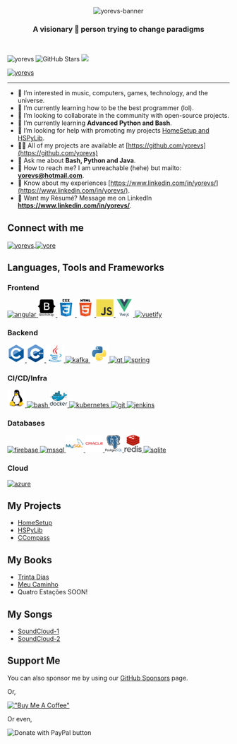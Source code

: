 <p align="center"> 
  <img src="https://iili.io/JAGEsDB.png" height="400" width="100%" alt="yorevs-banner" />
  
  <h3 align="center">A visionary 👀 person trying to change paradigms</h3>
  <br/>
  <p align="left"> 
    <img src="https://komarev.com/ghpvc/?username=yorevs&label=Profile%20views&color=0e75b6&style=flat" alt="yorevs" />
    <img src="https://img.shields.io/github/stars/yorevs" alt="GitHub Stars" />
    <img src="https://img.shields.io/github/followers/yorevs" />
  </p>
  <p align="left"> 
    <a href="https://github.com/ryo-ma/github-profile-trophy">
      <img src="https://github-profile-trophy.vercel.app/?username=yorevs" alt="yorevs" />
    </a> 
  </p>
</p>

------

- 🤝 I’m interested in music, computers, games, technology, and the universe.
- 🤝 I’m currently learning how to be the best programmer (lol).
- 🤝 I’m looking to collaborate in the community with open-source projects.
- 🤝 I’m currently learning **Advanced Python and Bash**.
- 🤝 I’m looking for help with promoting my projects [HomeSetup and HSPyLib](https://github.com/yorevs/homesetup).
- 👨‍💻 All of my projects are available at [https://github.com/yorevs](https://github.com/yorevs)
- 💬 Ask me about **Bash, Python and Java**.
- 💬 How to reach me? I am unreachable (hehe) but mailto: **yorevs@hotmail.com**.
- 📄 Know about my experiences [https://www.linkedin.com/in/yorevs/](https://www.linkedin.com/in/yorevs/).
- 📄 Want my Résumé? Message me on LinkedIn **https://www.linkedin.com/in/yorevs/**.

## Connect with me

<a href="https://linkedin.com/in/yorevs" target="blank">
  <img align="center" src="https://raw.githubusercontent.com/rahuldkjain/github-profile-readme-generator/master/src/images/icons/Social/linked-in-alt.svg" alt="yorevs" height="30" width="40" />
</a>
<a href="https://stackoverflow.com/users/yore" target="blank">
  <img align="center" src="https://raw.githubusercontent.com/rahuldkjain/github-profile-readme-generator/master/src/images/icons/Social/stack-overflow.svg" alt="yore" height="30" width="40" />
</a>

## Languages, Tools and Frameworks

### Frontend

<a href="https://angular.io" target="_blank" rel="noreferrer"> 
  <img src="https://angular.io/assets/images/logos/angular/angular.svg" alt="angular" width="40" height="40"/> 
</a> 
<a href="https://getbootstrap.com" target="_blank" rel="noreferrer"> 
  <img src="https://raw.githubusercontent.com/devicons/devicon/master/icons/bootstrap/bootstrap-plain-wordmark.svg" alt="bootstrap" width="40" height="40"/> 
</a> 
<a href="https://www.w3schools.com/css/" target="_blank" rel="noreferrer"> 
  <img src="https://raw.githubusercontent.com/devicons/devicon/master/icons/css3/css3-original-wordmark.svg" alt="css3" width="40" height="40"/> 
</a> 
<a href="https://www.w3.org/html/" target="_blank" rel="noreferrer"> 
  <img src="https://raw.githubusercontent.com/devicons/devicon/master/icons/html5/html5-original-wordmark.svg" alt="html5" width="40" height="40"/> 
</a> 
<a href="https://developer.mozilla.org/en-US/docs/Web/JavaScript" target="_blank" rel="noreferrer"> 
  <img src="https://raw.githubusercontent.com/devicons/devicon/master/icons/javascript/javascript-original.svg" alt="javascript" width="40" height="40"/> 
</a> 
<a href="https://vuejs.org/" target="_blank" rel="noreferrer"> 
  <img src="https://raw.githubusercontent.com/devicons/devicon/master/icons/vuejs/vuejs-original-wordmark.svg" alt="vuejs" width="40" height="40"/> 
</a> 
<a href="https://vuetifyjs.com/en/" target="_blank" rel="noreferrer"> 
  <img src="https://bestofjs.org/logos/vuetify.svg" alt="vuetify" width="40" height="40"/> 
</a> 

### Backend

<a href="https://www.cprogramming.com/" target="_blank" rel="noreferrer"> 
  <img src="https://raw.githubusercontent.com/devicons/devicon/master/icons/c/c-original.svg" alt="c" width="40" height="40"/> 
</a> 
<a href="https://www.w3schools.com/cpp/" target="_blank" rel="noreferrer"> 
  <img src="https://raw.githubusercontent.com/devicons/devicon/master/icons/cplusplus/cplusplus-original.svg" alt="cplusplus" width="40" height="40"/> 
</a>
<a href="https://www.java.com" target="_blank" rel="noreferrer">
  <img src="https://raw.githubusercontent.com/devicons/devicon/master/icons/java/java-original.svg" alt="java" width="40" height="40"/> 
</a> 
<a href="https://kafka.apache.org/" target="_blank" rel="noreferrer"> 
  <img src="https://www.vectorlogo.zone/logos/apache_kafka/apache_kafka-icon.svg" alt="kafka" width="40" height="40"/> 
</a> 
<a href="https://www.python.org" target="_blank" rel="noreferrer"> 
  <img src="https://raw.githubusercontent.com/devicons/devicon/master/icons/python/python-original.svg" alt="python" width="40" height="40"/>
</a> 
<a href="https://www.qt.io/" target="_blank" rel="noreferrer"> 
  <img src="https://upload.wikimedia.org/wikipedia/commons/0/0b/Qt_logo_2016.svg" alt="qt" width="40" height="40"/> 
</a> 
<a href="https://spring.io/" target="_blank" rel="noreferrer"> 
  <img src="https://www.vectorlogo.zone/logos/springio/springio-icon.svg" alt="spring" width="40" height="40"/> 
</a> 

### CI/CD/Infra

<a href="https://www.linux.org/" target="_blank" rel="noreferrer"> 
  <img src="https://raw.githubusercontent.com/devicons/devicon/master/icons/linux/linux-original.svg" alt="linux" width="40" height="40"/> 
</a> 
<a href="https://www.gnu.org/software/bash/" target="_blank" rel="noreferrer"> 
  <img src="https://www.vectorlogo.zone/logos/gnu_bash/gnu_bash-icon.svg" alt="bash" width="40" height="40"/> 
</a> 
<a href="https://www.docker.com/" target="_blank" rel="noreferrer"> 
  <img src="https://raw.githubusercontent.com/devicons/devicon/master/icons/docker/docker-original-wordmark.svg" alt="docker" width="40" height="40"/> 
</a> 
<a href="https://kubernetes.io" target="_blank" rel="noreferrer"> 
  <img src="https://www.vectorlogo.zone/logos/kubernetes/kubernetes-icon.svg" alt="kubernetes" width="40" height="40"/> 
</a> 
<a href="https://git-scm.com/" target="_blank" rel="noreferrer"> 
  <img src="https://www.vectorlogo.zone/logos/git-scm/git-scm-icon.svg" alt="git" width="40" height="40"/> 
</a> 
<a href="https://www.jenkins.io" target="_blank" rel="noreferrer"> 
  <img src="https://www.vectorlogo.zone/logos/jenkins/jenkins-icon.svg" alt="jenkins" width="40" height="40"/> 
</a>

### Databases


<a href="https://firebase.google.com/" target="_blank" rel="noreferrer"> 
  <img src="https://www.vectorlogo.zone/logos/firebase/firebase-icon.svg" alt="firebase" width="40" height="40"/> 
</a> 
<a href="https://www.microsoft.com/en-us/sql-server" target="_blank" rel="noreferrer"> 
  <img src="https://www.svgrepo.com/show/303229/microsoft-sql-server-logo.svg" alt="mssql" width="40" height="40"/> 
</a> 
<a href="https://www.mysql.com/" target="_blank" rel="noreferrer"> 
  <img src="https://raw.githubusercontent.com/devicons/devicon/master/icons/mysql/mysql-original-wordmark.svg" alt="mysql" width="40" height="40"/> 
</a> 
<a href="https://www.oracle.com/" target="_blank" rel="noreferrer"> 
  <img src="https://raw.githubusercontent.com/devicons/devicon/master/icons/oracle/oracle-original.svg" alt="oracle" width="40" height="40"/> 
</a> 
<a href="https://www.postgresql.org" target="_blank" rel="noreferrer"> 
  <img src="https://raw.githubusercontent.com/devicons/devicon/master/icons/postgresql/postgresql-original-wordmark.svg" alt="postgresql" width="40" height="40"/> 
</a> 
<a href="https://redis.io" target="_blank" rel="noreferrer"> 
  <img src="https://raw.githubusercontent.com/devicons/devicon/master/icons/redis/redis-original-wordmark.svg" alt="redis" width="40" height="40"/> 
</a> 
<a href="https://www.sqlite.org/" target="_blank" rel="noreferrer"> 
  <img src="https://www.vectorlogo.zone/logos/sqlite/sqlite-icon.svg" alt="sqlite" width="40" height="40"/> 
</a> 


### Cloud

<p align="left"> 
  <a href="https://azure.microsoft.com/en-in/" target="_blank" rel="noreferrer"> 
    <img src="https://www.vectorlogo.zone/logos/microsoft_azure/microsoft_azure-icon.svg" alt="azure" width="40" height="40"/> 
  </a> 
</p>

## My Projects

- [HomeSetup](https://yorevs.github.io/homesetup)
- [HSPyLib](https://yorevs.github.io/hspylib)
- [CCompass](https://github.com/yorevs/ccompass)

## My Books

- [Trinta Dias](https://dardalivraria.loja2.com.br/7900784-Trinta-Dias-Prosas-poemas-e-poesias)
- [Meu Caminho](https://editoratrevo.com.br/produto/meu-caminho-hugo-saporetti-junior)
- Quatro Estações SOON!

## My Songs

- [SoundCloud-1](https://soundcloud.com/dhprodmusic)
- [SoundCloud-2](https://soundcloud.com/hugosaporetti)

## Support Me

You can also sponsor me by using our [GitHub Sponsors](https://github.com/sponsors/yorevs) page.

Or,

[!["Buy Me A Coffee"](https://www.buymeacoffee.com/assets/img/custom_images/orange_img.png)](https://www.buymeacoffee.com/yorevs)

Or even,

<a href="https://www.paypal.com/cgi-bin/webscr?cmd=_s-xclick&hosted_button_id=J5CDEFLF6M3H4">
  <img align="left" src="https://www.paypalobjects.com/en_US/i/btn/btn_donateCC_LG.gif" alt="Donate with PayPal button" />
</a>

<!---
yorevs/yorevs is a ✨ special ✨ repository because its `README.md` (this file) appears on your GitHub profile.
You can click the Preview link to take a look at your changes.
--->
